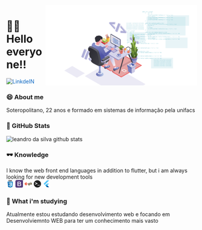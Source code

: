 <img src="/image.png" min-width="400px" max-width="400px" width="400px" align="right"> 

# 👋🏽 Hello everyone!!
<p align="left">
 <a target="_blank" href="https://www.linkedin.com/in/leandro-da-silva-1834801ba/" style="color:#0a66c2;">
   <img align="left" alt="LinkdeIN"  src="https://img.shields.io/badge/-Linkedin-0e76a8?style=flat-square&logo=Linkedin&logoColor=white" />
 </a>
</p>

<br>

### 😄 About me 
Soteropolitano, 22 anos e formado em sistemas de informação pela unifacs 

### 📖 GitHub Stats
<img src="https://github-readme-stats.vercel.app/api?username=leandromsilva" alt="leandro da silva github stats">

### 🕶 Knowledge
I know the web front end languages in addition to flutter, 
but i am always looking for new development tools
<br>
<code><img height="20" src="https://raw.githubusercontent.com/github/explore/80688e429a7d4ef2fca1e82350fe8e3517d3494d/topics/css/css.png"></code>
<code><img height="20" src="https://raw.githubusercontent.com/github/explore/80688e429a7d4ef2fca1e82350fe8e3517d3494d/topics/bootstrap/bootstrap.png"></code>
<code><img height="20" src="https://raw.githubusercontent.com/github/explore/80688e429a7d4ef2fca1e82350fe8e3517d3494d/topics/git/git.png"></code>
<code><img height="20" src="https://raw.githubusercontent.com/github/explore/80688e429a7d4ef2fca1e82350fe8e3517d3494d/topics/terminal/terminal.png"></code>
<code><img height="20" src="https://raw.githubusercontent.com/github/explore/80688e429a7d4ef2fca1e82350fe8e3517d3494d/topics/flutter/flutter.png"></code>


### 🌱 What i'm studying
Atualmente estou estudando desenvolvimento web e focando em Desenvolviemnto WEB para ter um conhecimento mais vasto 
